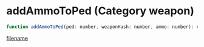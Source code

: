 # addAmmoToPed (Category weapon)

```js
function addAmmoToPed(ped: number, weaponHash: number, ammo: number): void
```

[filename](addAmmoToPed_m.md ':include')